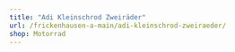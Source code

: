 ```yaml
---
title: "Adi Kleinschrod Zweiräder"
url: /frickenhausen-a-main/adi-kleinschrod-zweiraeder/
shop: Motorrad
---
```

